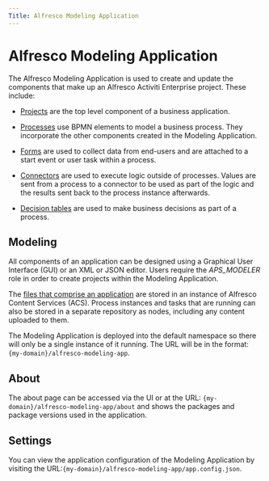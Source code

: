 ```yaml
---
Title: Alfresco Modeling Application
---
```


# Alfresco Modeling Application

The Alfresco Modeling Application is used to create and update the components that make up an Alfresco Activiti Enterprise project. These include: 

* [Projects](../modeling/modeling-projects.md) are the top level component of a business application.

* [Processes](../modeling/modeling-processes/README.md) use BPMN elements to model a business process. They incorporate the other components created in the Modeling Application.

* [Forms](../modeling/modeling-forms/README.md) are used to collect data from end-users and are attached to a start event or user task within a process.

* [Connectors](../modeling/modeling-connectors/README.md) are used to execute logic outside of processes. Values are sent from a process to a connector to be used as part of the logic and the results sent back to the process instance afterwards.

* [Decision tables]() are used to make business decisions as part of a process. 

## Modeling
All components of an application can be designed using a Graphical User Interface (GUI) or an XML or JSON editor. Users require the *APS_MODELER* role in order to create projects within the Modeling Application. 

The [files that comprise an application](../modeling/modeling-files.md) are stored in an instance of Alfresco Content Services (ACS). Process instances and tasks that are running can also be stored in a separate repository as nodes, including any content uploaded to them.

The Modeling Application is deployed into the default namespace so there will only be a single instance of it running. The URL will be in the format: `{my-domain}/alfresco-modeling-app`.

## About
The about page can be accessed via the UI or at the URL: `{my-domain}/alfresco-modeling-app/about` and shows the packages and package versions used in the application. 

## Settings
You can view the application configuration of the Modeling Application by visiting the URL:`{my-domain}/alfresco-modeling-app/app.config.json`.